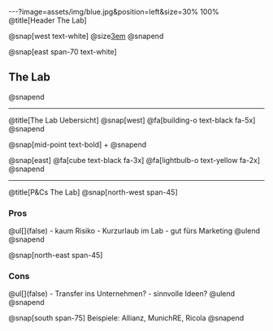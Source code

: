 ---?image=assets/img/blue.jpg&position=left&size=30% 100%
@title[Header The Lab]

@snap[west text-white]
@size[3em](3.)
@snapend

@snap[east span-70 text-white]
<h2> The Lab</h2>
@snapend

---
@title[The Lab Uebersicht]
@snap[west]
@fa[building-o text-black fa-5x]
@snapend

@snap[mid-point text-bold]
+
@snapend

@snap[east]
@fa[cube text-black fa-3x]
@fa[lightbulb-o text-yellow fa-2x]
@snapend

---
@title[P&Cs The Lab]
@snap[north-west span-45]
  <h3>Pros</h3>
  @ul[](false)
    - kaum Risiko
    - Kurzurlaub im Lab
    - gut fürs Marketing
    @ulend
@snapend

@snap[north-east span-45]
  <h3>Cons</h3>
  @ul[](false)
    - Transfer ins Unternehmen?
    - sinnvolle Ideen?
  @ulend
@snapend

@snap[south span-75]
Beispiele: Allianz, MunichRE, Ricola
@snapend
